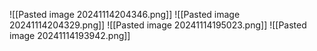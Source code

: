 ![[Pasted image 20241114204346.png]]
![[Pasted image 20241114204329.png]]
![[Pasted image 20241114195023.png]]
![[Pasted image 20241114193942.png]]
